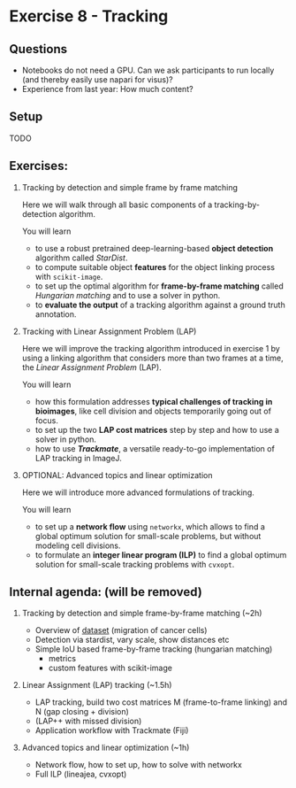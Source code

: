 # Exercise 8 - Tracking

## Questions

- Notebooks do not need a GPU. Can we ask participants to run locally (and thereby easily use napari for visus)?
- Experience from last year: How much content?

## Setup

TODO

## Exercises:

1. Tracking by detection and simple frame by frame matching

    Here we will walk through all basic components of a tracking-by-detection algorithm.
    
    You will learn
    - to use a robust pretrained deep-learning-based **object detection** algorithm called _StarDist_.
    - to compute suitable object **features** for the object linking process with `scikit-image`.
    - to set up the optimal algorithm for **frame-by-frame matching** called _Hungarian matching_ and to use a solver in python.
    - to **evaluate the output** of a tracking algorithm against a ground truth annotation.

2. Tracking with Linear Assignment Problem (LAP)

    Here we will improve the tracking algorithm introduced in exercise 1 by using a linking algorithm that considers more than two frames at a time, the _Linear Assignment Problem_ (LAP).
    
    You will learn
    - how this formulation addresses **typical challenges of tracking in bioimages**, like cell division and objects temporarily going out of focus.
    - to set up the two **LAP cost matrices** step by step and how to use a solver in python.
    - how to use **_Trackmate_**, a versatile ready-to-go implementation of LAP tracking in ImageJ.

3. OPTIONAL: Advanced topics and linear optimization

    Here we will introduce more advanced formulations of tracking.
    
    You will learn
    - to set up a **network flow** using `networkx`, which allows to find a global optimum solution for small-scale problems, but without modeling cell divisions.
    - to formulate an **integer linear program (ILP)** to find a global optimum solution for small-scale tracking problems with `cvxopt`.

## Internal agenda: (will be removed)

1. Tracking by detection and simple frame-by-frame matching (~2h)
    - Overview of [dataset](https://zenodo.org/record/5206107/files/P31-crop.tif?download=1) (migration of cancer cells) 
    - Detection via stardist, vary scale, show distances etc 
    - Simple IoU based frame-by-frame tracking (hungarian matching)
        * metrics
        * custom features with scikit-image
  
2. Linear Assignment (LAP) tracking (~1.5h)
    - LAP tracking, build two cost matrices M (frame-to-frame linking) and N (gap closing + division) 
    - (LAP++ with missed division)
    - Application workflow with Trackmate (Fiji)
  

3. Advanced topics and linear optimization (~1h)
    - Network flow, how to set up, how to solve with networkx 
    - Full ILP (lineajea, cvxopt)
